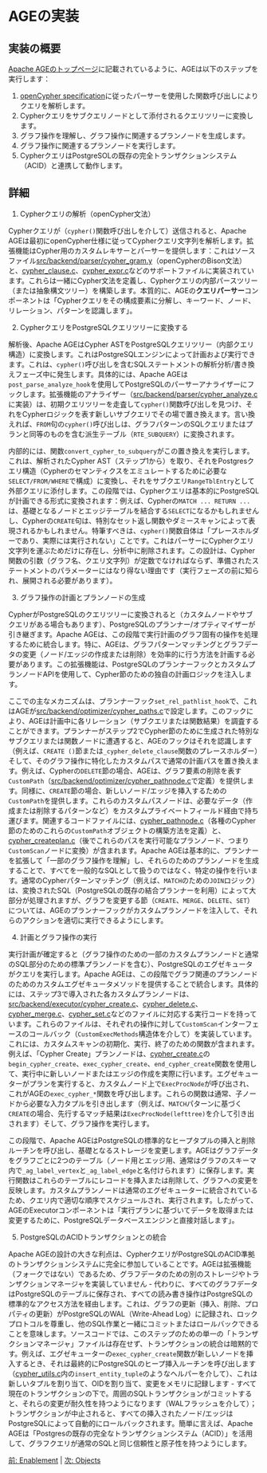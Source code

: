 # AGEの実装

## 実装の概要

[Apache AGEのトップページ](https://age.apache.org)に記載されているように、AGEは以下のステップを実行します：

1. [openCypher specification](https://s3.amazonaws.com/artifacts.opencypher.org/openCypher9.pdf)に従ったパーサーを使用した関数呼び出しによりクエリを解析します。
2. Cypherクエリをサブクエリノードとして添付されるクエリツリーに変換します。
3. グラフ操作を理解し、グラフ操作に関連するプランノードを生成します。
4. グラフ操作に関連するプランノードを実行します。
5. CypherクエリはPostgreSOLの既存の完全トランザクションシステム（ACID）と連携して動作します。

## 詳細

1. Cypherクエリの解析（openCypher文法）

Cypherクエリが（`cypher()`関数呼び出しを介して）送信されると、Apache AGEは最初にopenCypher仕様に従ってCypherクエリ文字列を解析します。拡張機能はCypher用のカスタムレキサーとパーサーを提供します：これはソースファイル[src/backend/parser/cypher_gram.y](https://github.com/apache/age/blob/master/src/backend/parser/cypher_gram.y)（openCypherのBison文法）と、[cypher_clause.c](https://github.com/apache/age/blob/master/src/backend/parser/cypher_clause.c)、[cypher_expr.c](https://github.com/apache/age/blob/master/src/backend/parser/cypher_expr.c)などのサポートファイルに実装されています。これらは一緒にCypher文法を定義し、Cypherクエリの内部パースツリー（または抽象構文ツリー）を構築します。本質的に、AGEの**クエリパーサー**コンポーネントは「Cypherクエリをその構成要素に分解し、キーワード、ノード、リレーション、パターンを認識します」。

2. CypherクエリをPostgreSQLクエリツリーに変換する

解析後、Apache AGEはCypher ASTをPostgreSQLクエリツリー（内部クエリ構造）に変換します。これはPostgreSQLエンジンによって計画および実行できます。これは、`cypher()`呼び出しを含むSQLステートメントの解析分析/書き換えフェーズ中に発生します。具体的には、Apache AGEは`post_parse_analyze_hook`を使用してPostgreSQLのパーサーアナライザーにフックします。拡張機能のアナライザー（[src/backend/parser/cypher_analyze.c](https://github.com/apache/age/blob/master/src/backend/parser/cypher_analyze.c)に実装）は、初期クエリツリーを走査して`cypher()`関数呼び出しを見つけ、それをCypherロジックを表す新しいサブクエリでその場で置き換えます。言い換えれば、`FROM`句の`cypher()`呼び出しは、グラフパターンのSQLクエリまたはプランと同等のものを含む派生テーブル（`RTE_SUBQUERY`）に変換されます。

内部的には、関数`convert_cypher_to_subquery`がこの置き換えを実行します。これは、解析されたCypher AST（ステップ1から）を取り、それをPostgresクエリ構造（Cypherのセマンティクスをエミュレートするために必要な`SELECT/FROM/WHERE`で構成）に変換し、それをサブクエリ`RangeTblEntry`として外部クエリに添付します。この段階では、Cypherクエリは基本的にPostgreSQLが計画できる形式に変換されます：例えば、Cypherの`MATCH ... RETURN ...`は、基礎となるノードとエッジテーブルを結合する`SELECT`になるかもしれませんし、Cypherの`CREATE`句は、特別なセット返し関数やダミースキャンによって表現されるかもしれません。特筆すべきは、`cypher()`関数自体は「プレースホルダーであり、実際には実行されない」ことです。これはパーサーにCypherクエリ文字列を運ぶためだけに存在し、分析中に削除されます。この設計は、Cypher関数の引数（グラフ名、クエリ文字列）が定数でなければならず、準備されたステートメントのパラメーターにはなり得ない理由です（実行フェーズの前に知られ、展開される必要があります）。

3. グラフ操作の計画とプランノードの生成

CypherがPostgreSQLのクエリツリーに変換されると（カスタムノードやサブクエリがある場合もあります）、PostgreSQLのプランナー/オプティマイザーが引き継ぎます。Apache AGEは、この段階で実行計画のグラフ固有の操作を処理するために統合します。特に、AGEは、グラフパターンマッチングとグラフデータの変更（ノード/エッジの作成または削除）を効率的に行う方法を計画する必要があります。この拡張機能は、PostgreSQLのプランナーフックとカスタムプランノードAPIを使用して、Cypher節のための独自の計画ロジックを注入します。

ここでの主なメカニズムは、プランナーフック`set_rel_pathlist_hook`で、これはAGEが[src/backend/optimizer/cypher_paths.c](https://github.com/apache/age/blob/master/src/backend/optimizer/cypher_paths.c)で設定します。このフックにより、AGEは計画中に各リレーション（サブクエリまたは関数結果）を調査することができます。プランナーがステップ2でCypher節のために生成された特別なサブクエリまたは関数ノードに遭遇すると、AGEのフックはそれを認識します（例えば、`CREATE ()`節または`_cypher_delete_clause`関数のプレースホルダー）そして、そのグラフ操作に特化したカスタムパスで通常の計画パスを置き換えます。例えば、Cypherの`DELETE`節の場合、AGEは、グラフ要素の削除を表す`CustomPath`（[src/backend/optimizer/cypher_pathnode.c](https://github.com/apache/age/blob/master/src/backend/optimizer/cypher_pathnode.c)で定義）を提供します。同様に、`CREATE`節の場合、新しいノード/エッジを挿入するための`CustomPath`を提供します。これらのカスタムパスノードは、必要なデータ（作成または削除するパターンなど）をカスタムプライベートフィールド経由で持ち運びます。関連するコードファイルには、[cypher_pathnode.c](https://github.com/apache/age/blob/master/src/backend/optimizer/cypher_pathnode.c)（各種のCypher節のためのこれらの`CustomPath`オブジェクトの構築方法を定義）と、[cypher_createplan.c](https://github.com/apache/age/blob/master/src/backend/optimizer/cypher_createplan.c)（後でこれらのパスを実行可能なプランノード、つまり`CustomScan`ノードに変換）が含まれます。Apache AGEは基本的に、プランナーを拡張して「一部のグラフ操作を理解」し、それらのためのプランノードを生成することで、すべてを一般的なSQLとして扱うのではなく、特定の操作を行います。通常のCypherパターンマッチング（例えば、`MATCH`のための`JOIN`ロジック）は、変換されたSQL（PostgreSQLの既存の結合プランナーを利用）によって大部分が処理されますが、グラフを変更する節（`CREATE`、`MERGE`、`DELETE`、`SET`）については、AGEのプランナーフックがカスタムプランノードを注入して、それらのアクションを適切に実行できるようにします。

4. 計画とグラフ操作の実行

実行計画が確定すると（グラフ操作のための一部のカスタムプランノードと通常のSQL部分のための標準プランノードを含む）、PostgreSQLのエグゼキュータがクエリを実行します。Apache AGEは、この段階でグラフ関連のプランノードのためのカスタムエグゼキュータメソッドを提供することで統合します。具体的には、ステップ3で導入された各カスタムプランノードは、[src/backend/executor/cypher_create.c](https://github.com/apache/age/blob/master/src/backend/executor/cypher_create.c)、[cypher_delete.c](https://github.com/apache/age/blob/master/src/backend/executor/cypher_delete.c)、[cypher_merge.c](https://github.com/apache/age/blob/master/src/backend/executor/cypher_merge.c)、[cypher_set.c](https://github.com/apache/age/blob/master/src/backend/executor/cypher_set.c)などのファイルに対応する実行コードを持っています。これらのファイルは、それぞれの操作に対して`CustomScan`インターフェースのコールバック（`CustomExecMethods`構造体を介して）を実装しています。これには、カスタムスキャンの初期化、実行、終了のための関数が含まれます。例えば、「Cypher Create」プランノードは、[cypher_create.c](https://github.com/apache/age/blob/master/src/backend/executor/cypher_create.c)の`begin_cypher_create`、`exec_cypher_create`、`end_cypher_create`関数を使用して、実行中に新しいノードまたはエッジの作成を実際に行います。エグゼキューターがプランを実行すると、カスタムノード上で`ExecProcNode`が呼び出され、これがAGEの`exec_cypher_*`関数を呼び出します。これらの関数は通常、子ノードから必要な入力タプルを引き出します（例えば、`MATCH`パターンに基づく`CREATE`の場合、先行するマッチ結果は`ExecProcNode(lefttree)`を介して引き出されます）そして、グラフ操作を実行します。

この段階で、Apache AGEはPostgreSQLの標準的なヒープタプルの挿入と削除ルーチンを呼び出し、基礎となるストレージを変更します。AGEはグラフデータをグラフごとに2つのテーブル（ノード用とエッジ用、通常はグラフのスキーマ内で`_ag_label_vertex`と`_ag_label_edge`と名付けられます）に保存します。実行関数はこれらのテーブルにレコードを挿入または削除して、グラフへの変更を反映します。カスタムプランノードは通常のエグゼキューターに統合されているため、クエリ内で適切な順序でスケジュールされ、実行されます。したがって、AGEのExecutorコンポーネントは「実行プランに基づいてデータを取得または変更するために、PostgreSQLデータベースエンジンと直接対話します」。

5. PostgreSQLのACIDトランザクションとの統合

Apache AGEの設計の大きな利点は、CypherクエリがPostgreSQLのACID準拠のトランザクションシステムに完全に参加していることです。AGEは拡張機能（フォークではない）であるため、グラフデータのための別のストレージやトランザクションマネージャを実装していません - 代わりに、すべてのグラフデータはPostgreSQLのテーブルに保存され、すべての読み書き操作はPostgreSQLの標準的なアクセス方法を経由します。これは、グラフの更新（挿入、削除、プロパティの更新）がPostgreSQLのWAL（Write-Ahead Log）に記録され、ロックプロトコルを尊重し、他のSQL作業と一緒にコミットまたはロールバックできることを意味します。ソースコードでは、このステップのための単一の「トランザクションマネージャ」ファイルは存在せず、トランザクションの統合は暗黙的です。例えば、エグゼキューターの`exec_cypher_create`関数が新しいノードを挿入するとき、それは最終的にPostgreSQLのヒープ挿入ルーチンを呼び出します（[cypher_utils.c](https://github.com/apache/age/blob/master/src/backend/executor/cypher_utils.c)内の`insert_entity_tuple`のようなヘルパーを介して）、これは新しいタプルを割り当て、OIDを割り当て、変更をメモリに記録します - すべて現在のトランザクションの下で。周囲のSQLトランザクションがコミットすると、それらの変更が耐久性を持つようになります（WALフラッシュを介して）；トランザクションが中止されると、すべての挿入されたノード/エッジはPostgreSQLによって自動的にロールバックされます。簡単に言えば、Apache AGEは「Postgresの既存の完全なトランザクションシステム（ACID）」を活用して、グラフクエリが通常のSQLと同じ信頼性と原子性を持つようにします。

[前: Enablement](02_enablement_ja.md) | [次: Objects](04_objects_ja.md)
